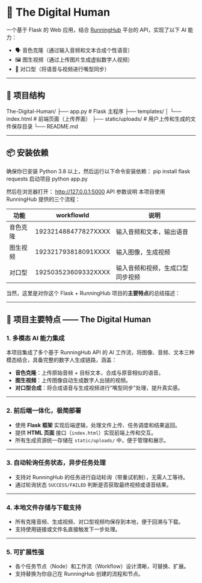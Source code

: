 # 🧠 The Digital Human

一个基于 Flask 的 Web 应用，结合 [RunningHub](https://www.runninghub.cn) 平台的 API，实现了以下 AI 能力：

- 🗣️ 音色克隆（通过输入音频和文本合成个性语音）
- 🖼️ 图生视频（通过上传图片生成虚拟数字人视频）
- 👄 对口型（将语音与视频进行嘴型同步）

---

## 📁 项目结构


The-Digital-Human/
├── app.py                      # Flask 主程序
├── templates/
│   └── index.html              # 前端页面（上传界面）
├── static/uploads/            # 用户上传和生成的文件保存目录
└── README.md

---

## 📦 安装依赖

确保你已安装 Python 3.8 以上，然后运行以下命令安装依赖：
pip install flask requests
启动项目
python app.py

然后在浏览器打开：
http://127.0.0.1:5000
API 参数说明
本项目使用 RunningHub 提供的三个流程：

| 功能     | workflowId           | 说明             |
|----------|----------------------|------------------|
| 音色克隆 | 192321488477827XXXX | 输入音频和文本，输出语音 |
| 图生视频 | 192321793818091XXXX | 输入图像，生成视频 |
| 对口型   | 192503523609332XXXX | 输入音频和视频，生成口型同步视频 |

当然，这里是对你这个 Flask + RunningHub 项目的**主要特点**的总结描述：

---

## 🧩 项目主要特点 —— The Digital Human

### 1. **多模态 AI 能力集成**

本项目集成了多个基于 RunningHub API 的 AI 工作流，将图像、音频、文本三种模态结合，具备完整的数字人生成链路，涵盖：

* **音色克隆**：上传原始音频 + 目标文本，合成与原音相似的语音。
* **图生视频**：上传图像自动生成数字人出镜的视频。
* **对口型合成**：将合成语音与生成视频进行“嘴型同步”处理，提升真实感。

---

### 2. **前后端一体化，极简部署**

* 使用 **Flask 框架** 实现后端逻辑，处理文件上传、任务调度和结果返回。
* 提供 **HTML 页面** 接口（`index.html`）实现前端上传和交互。
* 所有生成资源统一存储在 `static/uploads/` 中，便于管理和展示。

---

### 3. **自动轮询任务状态，异步任务处理**

* 支持对 RunningHub 的任务进行自动轮询（带重试机制），无需人工等待。
* 通过轮询状态 `SUCCESS/FAILED` 判断是否获取最终视频或语音结果。

---

### 4. **本地文件存储与下载支持**

* 所有克隆音频、生成视频、对口型视频均保存到本地，便于回溯与下载。
* 支持使用链接或文件名直接触发下一步处理。

---

### 5. **可扩展性强**

* 各个任务节点（Node）和工作流（Workflow）设计清晰，可替换、扩展。
* 支持替换为你自己在 RunningHub 创建的流程和节点。


